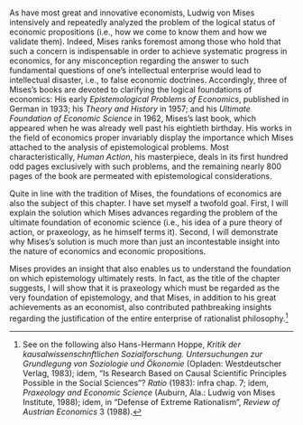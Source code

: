 ### 

As have most great and innovative economists, Ludwig von Mises intensively and repeatedly analyzed the problem of the logical status of economic propositions (i.e., how we come to know them and how we validate them). Indeed, Mises ranks foremost among those who hold that such a concern is indispensable in order to achieve systematic progress in economics, for any misconception regarding the answer to such fundamental questions of one’s intellectual enterprise would lead to intellectual disaster, i.e., to false economic doctrines. Accordingly, three of Mises’s books are devoted to clarifying the logical foundations of economics: His early *Epistemological Problems of Economics*, published in German in 1933; his *Theory and History* in 1957; and his *Ultimate Foundation of Economic Science* in 1962, Mises’s last book, which appeared when he was already well past his eightieth birthday. His works in the field of economics proper invariably display the importance which Mises attached to the analysis of epistemological problems. Most characteristically, *Human Action*, his masterpiece, deals in its first hundred odd pages exclusively with such problems, and the remaining nearly 800 pages of the book are permeated with epistemological considerations.

Quite in line with the tradition of Mises, the foundations of economics are also the subject of this chapter. I have set myself a twofold goal. First, I will explain the solution which Mises advances regarding the problem of the ultimate foundation of economic science (i.e., his idea of a pure theory of action, or praxeology, as he himself terms it). Second, I will demonstrate why Mises’s solution is much more than just an incontestable insight into the nature of economics and economic propositions.

Mises provides an insight that also enables us to understand the foundation on which epistemology ultimately rests. In fact, as the title of the chapter suggests, I will show that it is praxeology which must be regarded as the very foundation of epistemology, and that Mises, in addition to his great achievements as an economist, also contributed pathbreaking insights regarding the justification of the entire enterprise of rationalist philosophy.[^1]

[^1]: See on the following also Hans-Hermann Hoppe, *Kritik der kausalwissenschnftlichen Sozialforschung. Untersuchungen zur Grundlegung von Soziologie und Ökonomie* (Opladen: Westdeutscher Verlag, 1983); idem, “Is Research Based on Causal Scientific Principles Possible in the Social Sciences”? *Ratio* (1983): infra chap. 7; idem, *Praxeology and Economic Science* (Auburn, Ala.: Ludwig von Mises Institute, 1988); idem, in “Defense of Extreme Rationalism”, *Review of Austrian Economics* 3 (1988).
